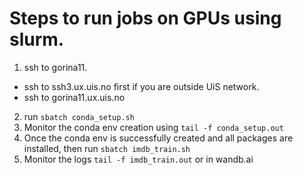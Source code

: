 # Steps to run jobs on GPUs using slurm.

1. ssh to gorina11.
  - ssh to ssh3.ux.uis.no first if you are outside UiS network.
  - ssh to gorina11.ux.uis.no
2. run `sbatch conda_setup.sh`
3. Monitor the conda env creation using `tail -f conda_setup.out`
4. Once the conda env is successfully created and all packages are installed, then run `sbatch imdb_train.sh`
5. Monitor the logs `tail -f imdb_train.out` or in wandb.ai
